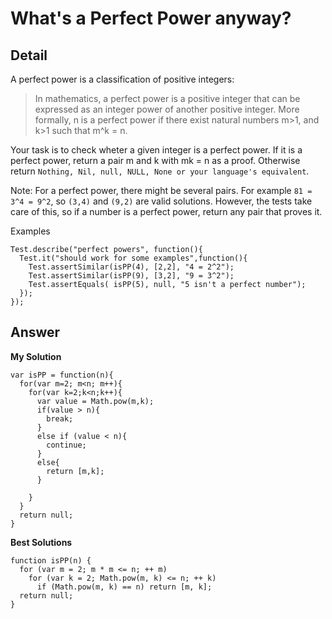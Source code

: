 # What's a Perfect Power anyway?
## Detail
A perfect power is a classification of positive integers:

> In mathematics, a perfect power is a positive integer that can be expressed as an integer power of another positive integer. More formally, n is a perfect power if there exist natural numbers m>1, and k>1 such that m^k = n.

Your task is to check wheter a given integer is a perfect power. If it is a perfect power, return a pair m and k with mk = n as a proof. Otherwise return `Nothing, Nil, null, NULL, None or your language's equivalent`.

Note: For a perfect power, there might be several pairs. For example `81 = 3^4 = 9^2`, so `(3,4)` and `(9,2)` are valid solutions. However, the tests take care of this, so if a number is a perfect power, return any pair that proves it.

Examples
```
Test.describe("perfect powers", function(){
  Test.it("should work for some examples",function(){
    Test.assertSimilar(isPP(4), [2,2], "4 = 2^2");
    Test.assertSimilar(isPP(9), [3,2], "9 = 3^2");
    Test.assertEquals( isPP(5), null, "5 isn't a perfect number");
  });
});
```
## Answer
**My Solution**
```
var isPP = function(n){
  for(var m=2; m<n; m++){
    for(var k=2;k<n;k++){
      var value = Math.pow(m,k);
      if(value > n){
        break;
      }
      else if (value < n){
        continue;
      }
      else{
        return [m,k];
      }  
      
    }
  }
  return null; 
}
```
**Best Solutions**
```
function isPP(n) {
  for (var m = 2; m * m <= n; ++ m)
    for (var k = 2; Math.pow(m, k) <= n; ++ k)
      if (Math.pow(m, k) == n) return [m, k];
  return null;
}
```